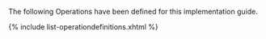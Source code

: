 
The following Operations have been defined for this implementation guide.

<!-- {%raw%}{% include list-operationdefinitions.xhtml %}{%endraw%}-->

{% include list-operationdefinitions.xhtml %}

<br />
